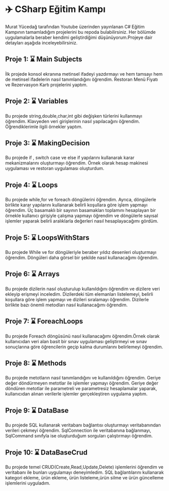 # ✈️ CSharp Eğitim Kampı 
Murat Yücedağ tarafından Youtube üzerinden yayınlanan C# Eğitim Kampının tamamladığım projelerini bu repoda bulabilirsiniz. Her bölümde uygulamalarla beraber kendimi geliştirdiğimi düşünüyorum.Projeye dair detayları aşağıda inceleyebilirsiniz.
## Proje 1: ⌛ Main Subjects 
İlk projede konsol ekranına metinsel ifadeyi yazdırmayı ve hem tamsayı hem de metinsel ifadelerin nasıl tanımlandığını öğrendim. Restoran Menü Fiyatı ve Rezervasyon Kartı projelerini yaptım.
## Proje 2: ⌛ Variables
Bu projede string,double,char,int gibi değişken türlerini kullanmayı öğrendim. Klavyeden veri girişlerinin nasıl yapılacağını öğrendim. Öğrendiklerimle ilgili örnekler yaptım.
## Proje 3: ⌛ MakingDecision
Bu projede if , switch case ve else if yapılarını kullanarak karar mekanizmalarını oluşturmayı öğrendim. Örnek olarak hesap makinesi uygulaması ve restoran uygulaması oluşturdum.
## Proje 4: ⌛ Loops
Bu projede while,for ve foreach döngülerini öğrendim. Ayrıca, döngülerle birlikte karar yapılarını kullanarak belirli koşullara göre işlem yapmayı öğrendim. Üç basamaklı bir sayının basamakları toplamını hesaplayan bir örnekle kullanıcı girişiyle çalışma yapmayı öğrendim ve döngülerle sayısal işlemler yaparak belirli aralıklarla değerleri nasıl hesaplayacağımı gördüm.
## Proje 5: ⌛ LoopsWithStars
Bu projede While ve for döngüleriyle beraber yıldız desenleri oluşturmayı öğrendim. Döngüleri daha görsel bir şekilde nasıl kullanacağımı öğrendim.
## Proje 6: ⌛ Arrays
Bu projede dizilerin nasıl oluşturulup kullanıldığını öğrendim ve dizilere veri ekleyip erişmeyi inceledim. Dizilerdeki tüm elemanları listelemeyi, belirli koşullara göre işlem yapmayı ve dizileri sıralamayı öğrendim. Dizilerle birlikte bazı önemli metodları nasıl kullanacağımı öğrendim.
## Proje 7: ⌛ ForeachLoops
Bu projede Foreach döngüsünü nasıl kullanacağımı öğrendim.Örnek olarak kullanıcıdan veri alan basit bir sınav uygulaması geliştirmeyi ve sınav sonuçlarına göre öğrencilerin geçip kalma durumlarını belirlemeyi öğrendim.
## Proje 8: ⌛ Methods
Bu projede metotların nasıl tanımlandığını ve kullanıldığını öğrendim. Geriye değer döndürmeyen metotlar ile işlemler yapmayı öğrendim. Geriye değer döndüren metotlar ile parametreli ve parametresiz hesaplamalar yaparak, kullanıcıdan alınan verilerle işlemler gerçekleştiren uygulama yaptım.
## Proje 9: ⌛ DataBase
Bu projede SQL kullanarak veritabanı bağlantısı oluşturmayı veritabanından verileri çekmeyi öğrendim. SqlConnection ile veritabanına bağlanmayı, SqlCommand sınıfyla ise oluşturduğum sorguları çalıştırmayı öğrendim.
## Proje 10: ⌛ DataBaseCrud
Bu projede temel CRUD(Create,Read,Update,Delete) işlemlerini öğrendim ve veritabanı ile bunları uygulamayı deneyimledim. SQL bağlantılarını kullanarak kategori ekleme, ürün ekleme, ürün listeleme,ürün silme ve ürün güncelleme işlemlerini uyguladım.
